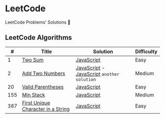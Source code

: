 # LeetCode

LeetCode Problems' Solutions 🚀

## LeetCode Algorithms

| #   | Title                                                                                                   | Solution                                                  | Difficulty |
|-----|---------------------------------------------------------------------------------------------------------|-----------------------------------------------------------|------------|
| 1   | [Two Sum](https://leetcode.com/problems/two-sum/)                                                       | [JavaScript](two-sum/index.js)                            | Easy       |
| 2 | [Add Two Numbers](https://leetcode.com/problems/add-two-numbers/) | [JavaScript](add-two-numbers/index.js) - [JavaScript](add-two-numbers/another-solution.js) `another solution` | Medium       |
| 20  | [Valid Parentheses](https://leetcode.com/problems/valid-parentheses/)                                   | [JavaScript](valid-parentheses/index.js)                  | Easy       |
| 155 | [Min Stack](https://leetcode.com/problems/min-stack/)                                                   | [JavaScript](min-stack/index.js)                          | Medium     |
| 387 | [First Unique Character in a String](https://leetcode.com/problems/first-unique-character-in-a-string/) | [JavaScript](first-unique-character-in-a-string/index.js) | Easy       |
